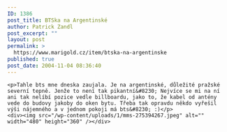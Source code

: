 ```yaml
---
ID: 1386
post_title: BTSka na Argentinské
author: Patrick Zandl
post_excerpt: ""
layout: post
permalink: >
  https://www.marigold.cz/item/btska-na-argentinske
published: true
post_date: 2004-11-04 08:36:40
---
```

	<p>Tahle bts mne dneska zaujala. Je na argentinské, důležité pražské severní tepně. Jenže to není tak pikantní&#8230; Nejvíce se mi na ní ani tak nelíbí pozice vedle billboardu, jako to, že kabel od antény vede do budovy jakoby do oken bytu. Třeba tak opravdu někdo vyřešil výši nájemného a v jednom pokoji má bts&#8230; :)</p>
	<div><img src="/wp-content/uploads/1/mms-275394267.jpeg" alt="" width="480" height="360" /></div>